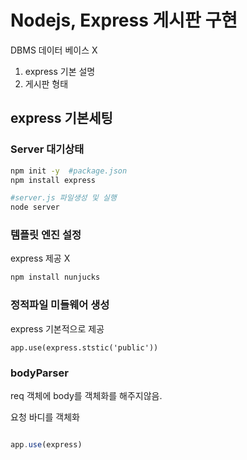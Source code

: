 # Nodejs, Express 게시판 구현

DBMS 데이터 베이스 X

1. express 기본 설명
2. 게시판 형태



## express 기본세팅


### Server 대기상태 
```sh
npm init -y  #package.json
npm install express

#server.js 파일생성 및 실행
node server
```

### 템플릿 엔진 설정

express 제공 X 

```sh
npm install nunjucks 
```

### 정적파일 미들웨어 생성
express 기본적으로 제공

```
app.use(express.ststic('public'))
```

### bodyParser
req 객체에 body를 객체화를 해주지않음.

요청 바디를 객체화
```js 

app.use(express)
```